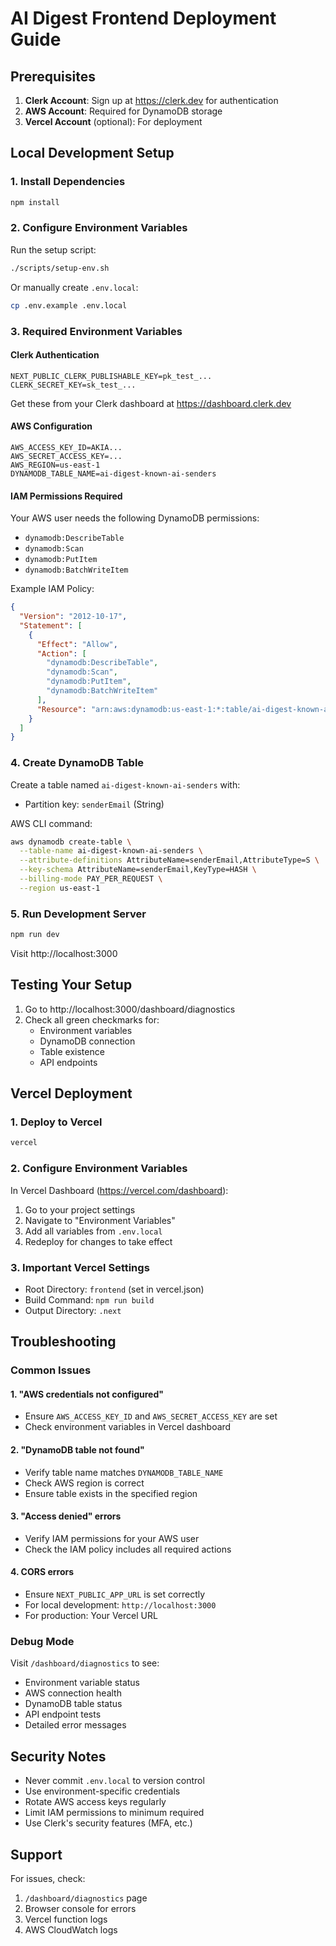 # AI Digest Frontend Deployment Guide

## Prerequisites

1. **Clerk Account**: Sign up at https://clerk.dev for authentication
2. **AWS Account**: Required for DynamoDB storage
3. **Vercel Account** (optional): For deployment

## Local Development Setup

### 1. Install Dependencies

```bash
npm install
```

### 2. Configure Environment Variables

Run the setup script:
```bash
./scripts/setup-env.sh
```

Or manually create `.env.local`:
```bash
cp .env.example .env.local
```

### 3. Required Environment Variables

#### Clerk Authentication
```env
NEXT_PUBLIC_CLERK_PUBLISHABLE_KEY=pk_test_...
CLERK_SECRET_KEY=sk_test_...
```

Get these from your Clerk dashboard at https://dashboard.clerk.dev

#### AWS Configuration
```env
AWS_ACCESS_KEY_ID=AKIA...
AWS_SECRET_ACCESS_KEY=...
AWS_REGION=us-east-1
DYNAMODB_TABLE_NAME=ai-digest-known-ai-senders
```

#### IAM Permissions Required
Your AWS user needs the following DynamoDB permissions:
- `dynamodb:DescribeTable`
- `dynamodb:Scan`
- `dynamodb:PutItem`
- `dynamodb:BatchWriteItem`

Example IAM Policy:
```json
{
  "Version": "2012-10-17",
  "Statement": [
    {
      "Effect": "Allow",
      "Action": [
        "dynamodb:DescribeTable",
        "dynamodb:Scan",
        "dynamodb:PutItem",
        "dynamodb:BatchWriteItem"
      ],
      "Resource": "arn:aws:dynamodb:us-east-1:*:table/ai-digest-known-ai-senders"
    }
  ]
}
```

### 4. Create DynamoDB Table

Create a table named `ai-digest-known-ai-senders` with:
- Partition key: `senderEmail` (String)

AWS CLI command:
```bash
aws dynamodb create-table \
  --table-name ai-digest-known-ai-senders \
  --attribute-definitions AttributeName=senderEmail,AttributeType=S \
  --key-schema AttributeName=senderEmail,KeyType=HASH \
  --billing-mode PAY_PER_REQUEST \
  --region us-east-1
```

### 5. Run Development Server

```bash
npm run dev
```

Visit http://localhost:3000

## Testing Your Setup

1. Go to http://localhost:3000/dashboard/diagnostics
2. Check all green checkmarks for:
   - Environment variables
   - DynamoDB connection
   - Table existence
   - API endpoints

## Vercel Deployment

### 1. Deploy to Vercel

```bash
vercel
```

### 2. Configure Environment Variables

In Vercel Dashboard (https://vercel.com/dashboard):
1. Go to your project settings
2. Navigate to "Environment Variables"
3. Add all variables from `.env.local`
4. Redeploy for changes to take effect

### 3. Important Vercel Settings

- Root Directory: `frontend` (set in vercel.json)
- Build Command: `npm run build`
- Output Directory: `.next`

## Troubleshooting

### Common Issues

#### 1. "AWS credentials not configured"
- Ensure `AWS_ACCESS_KEY_ID` and `AWS_SECRET_ACCESS_KEY` are set
- Check environment variables in Vercel dashboard

#### 2. "DynamoDB table not found"
- Verify table name matches `DYNAMODB_TABLE_NAME`
- Check AWS region is correct
- Ensure table exists in the specified region

#### 3. "Access denied" errors
- Verify IAM permissions for your AWS user
- Check the IAM policy includes all required actions

#### 4. CORS errors
- Ensure `NEXT_PUBLIC_APP_URL` is set correctly
- For local development: `http://localhost:3000`
- For production: Your Vercel URL

### Debug Mode

Visit `/dashboard/diagnostics` to see:
- Environment variable status
- AWS connection health
- DynamoDB table status
- API endpoint tests
- Detailed error messages

## Security Notes

- Never commit `.env.local` to version control
- Use environment-specific credentials
- Rotate AWS access keys regularly
- Limit IAM permissions to minimum required
- Use Clerk's security features (MFA, etc.)

## Support

For issues, check:
1. `/dashboard/diagnostics` page
2. Browser console for errors
3. Vercel function logs
4. AWS CloudWatch logs